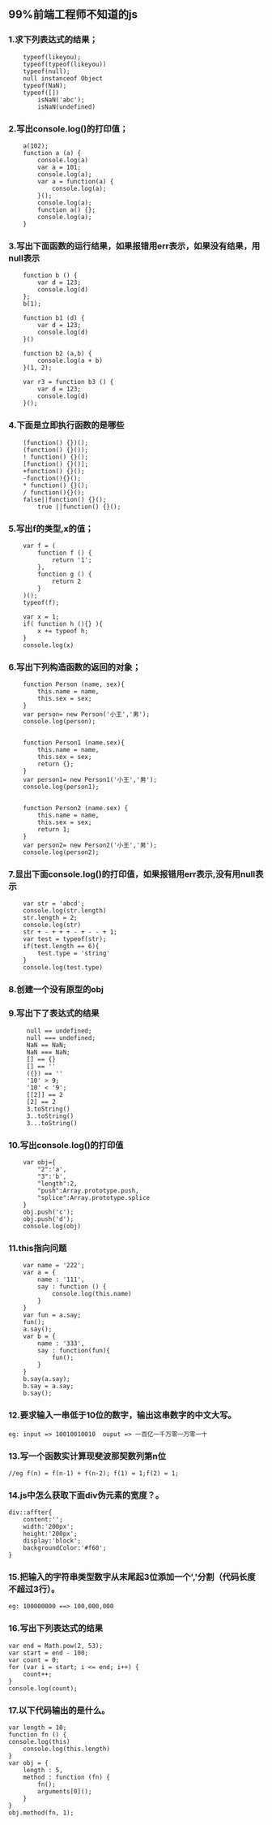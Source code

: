 ##                                                   99%前端工程师不知道的js

### 1.求下列表达式的结果；
```
	typeof(likeyou);                         
	typeof(typeof(likeyou))                 
	typeof(null);
	null instanceof Object							
	typeof(NaN);							
	typeof([])                          
        isNaN('abc'); 
        isNaN(undefined)
```
### 2.写出console.log()的打印值；
```
	a(102);
	function a (a) {
	    console.log(a)                                                     
	    var a = 101;
	    console.log(a);                                                    
	    var a = function(a) {
	        console.log(a);                                                
	    }();
	    console.log(a);                                                   
	    function a() {};
	    console.log(a);                                                    
	}
```
### 3.写出下面函数的运行结果，如果报错用err表示，如果没有结果，用null表示
```
	function b () {
	    var d = 123;
	    console.log(d)
	};
	b(1);

	function b1 (d) {
	    var d = 123;
	    console.log(d)
	}()

	function b2 (a,b) {
	    console.log(a + b)
	}(1, 2);

	var r3 = function b3 () {
	    var d = 123;
	    console.log(d)
	}();
```
### 4.下面是立即执行函数的是哪些
```
	(function() {})();
	(function() {}());
	! function() {}();
	[function() {}()];
	+function() {}();
	-function(){}();
	* function() {}();
	/ function(){}();                                                                        
	false||function() {}();
        true ||function() {}();
```
### 5.写出f的类型,x的值；
```
	var f = (
	    function f () {
	        return '1';
	    },
	    function g () {
	        return 2
	    }
	)();
	typeof(f);                          

	var x = 1;
	if( function h (){} ){
		x += typeof h;
	}
	console.log(x)              
```

### 6.写出下列构造函数的返回的对象；
```
	function Person (name, sex){
		this.name = name,
		this.sex = sex;
	}
	var person= new Person('小王','男');
	console.log(person);                        


	function Person1 (name.sex){
		this.name = name,
		this.sex = sex;
		return {};
	}
	var person1= new Person1('小王','男');
	console.log(person1);                         


	function Person2 (name.sex) {
		this.name = name,
		this.sex = sex;
		return 1;
	}
	var person2= new Person2('小王','男');
	console.log(person2); 
```
### 7.显出下面console.log()的打印值，如果报错用err表示,没有用null表示
```
	var str = 'abcd';
	console.log(str.length)                        
	str.length = 2;
	console.log(str)                                
	str + - + + + - + - - + 1;
	var test = typeof(str);
	if(test.length == 6){
		test.type = 'string'                         
	}
	console.log(test.type)
```
### 8.创建一个没有原型的obj



### 9.写出下了表达式的结果
```
	 null == undefined;
	 null === undefined;
	 NaN == NaN;
	 NaN === NaN;
	 [] == {}
	 [] == ''
	 ({}) == ''
	 '10' > 9;
	 '10' < '9';
	 [[2]] == 2
	 [2] == 2
	 3.toString()
     3..toString()
     3...toString()

```
### 10.写出console.log()的打印值
```
	var obj={
		"2":'a',
		"3":'b',
		"length":2,
		"push":Array.prototype.push,
		"splice":Array.prototype.splice
	}
	obj.push('c');
	obj.push('d');
	console.log(obj)			
```															
### 11.this指向问题
```
	var name = '222';
	var a = {
		name : '111',
		say : function () {
			console.log(this.name)
		}
	}
	var fun = a.say;
	fun();														
	a.say();													
	var b = {
		name : '333',
		say : function(fun){
			fun();
		}
	}
	b.say(a.say);												
	b.say = a.say;
	b.say();													
```
### 12.要求输入一串低于10位的数字，输出这串数字的中文大写。
    eg: input => 10010010010  ouput => 一百亿一千万零一万零一十

### 13.写一个函数实计算现斐波那契数列第n位
```
//eg f(n) = f(n-1) + f(n-2); f(1) = 1;f(2) = 1;
```
### 14.js中怎么获取下面div伪元素的宽度？。
```
div::affter{
    content:'';
    width:'200px';
    height:'200px';
    display:'block';
    backgroundColor:'#f60';
}
```
### 15.把输入的字符串类型数字从末尾起3位添加一个','分割（代码长度不超过3行）。
```
eg: 100000000 ==> 100,000,000
```

### 16.写出下列表达式的结果
```
var end = Math.pow(2, 53);
var start = end - 100;
var count = 0;
for (var i = start; i <= end; i++) {
    count++;
}
console.log(count);
```
### 17.以下代码输出的是什么。
```
var length = 10;
function fn () {
console.log(this)
    console.log(this.length)
}
var obj = {
    length : 5,
    method : function (fn) {
        fn();
        arguments[0]();
    }
}
obj.method(fn, 1);
```

